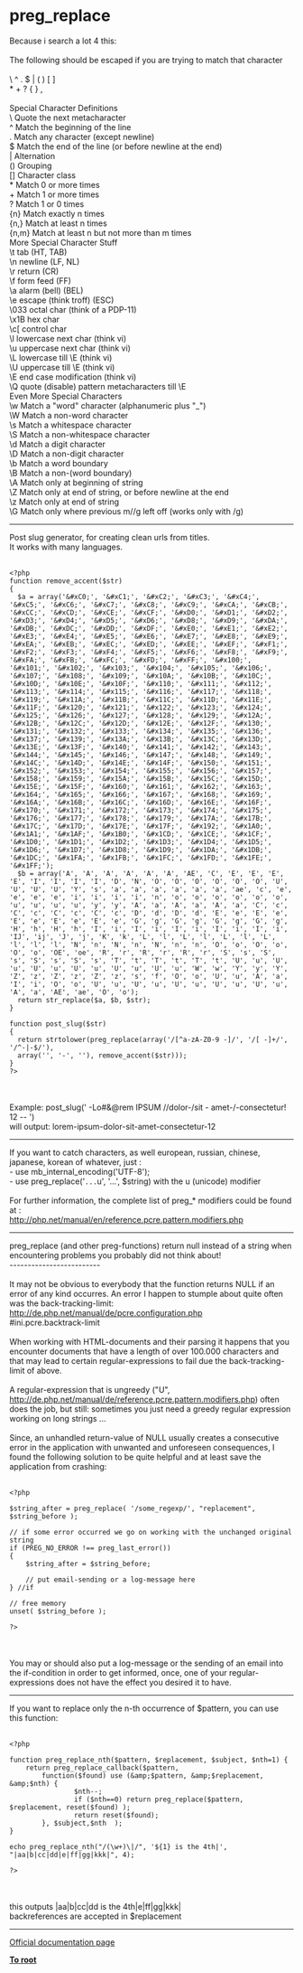 # preg_replace



Because i search a lot 4 this:<br><br>The following should be escaped if you are trying to match that character<br><br>\ ^ . $ | ( ) [ ]<br>* + ? { } ,<br><br>Special Character Definitions<br>\ Quote the next metacharacter<br>^ Match the beginning of the line<br>. Match any character (except newline)<br>$ Match the end of the line (or before newline at the end)<br>| Alternation<br>() Grouping<br>[] Character class<br>* Match 0 or more times<br>+ Match 1 or more times<br>? Match 1 or 0 times<br>{n} Match exactly n times<br>{n,} Match at least n times<br>{n,m} Match at least n but not more than m times<br>More Special Character Stuff<br>\t tab (HT, TAB)<br>\n newline (LF, NL)<br>\r return (CR)<br>\f form feed (FF)<br>\a alarm (bell) (BEL)<br>\e escape (think troff) (ESC)<br>\033 octal char (think of a PDP-11)<br>\x1B hex char<br>\c[ control char<br>\l lowercase next char (think vi)<br>\u uppercase next char (think vi)<br>\L lowercase till \E (think vi)<br>\U uppercase till \E (think vi)<br>\E end case modification (think vi)<br>\Q quote (disable) pattern metacharacters till \E<br>Even More Special Characters<br>\w Match a "word" character (alphanumeric plus "_")<br>\W Match a non-word character<br>\s Match a whitespace character<br>\S Match a non-whitespace character<br>\d Match a digit character<br>\D Match a non-digit character<br>\b Match a word boundary<br>\B Match a non-(word boundary)<br>\A Match only at beginning of string<br>\Z Match only at end of string, or before newline at the end<br>\z Match only at end of string<br>\G Match only where previous m//g left off (works only with /g)  

---

Post slug generator, for creating clean urls from titles.<br>It works with many languages.<br><br>

```
<?php
function remove_accent($str)
{
  $a = array('&#xC0;', '&#xC1;', '&#xC2;', '&#xC3;', '&#xC4;', '&#xC5;', '&#xC6;', '&#xC7;', '&#xC8;', '&#xC9;', '&#xCA;', '&#xCB;', '&#xCC;', '&#xCD;', '&#xCE;', '&#xCF;', '&#xD0;', '&#xD1;', '&#xD2;', '&#xD3;', '&#xD4;', '&#xD5;', '&#xD6;', '&#xD8;', '&#xD9;', '&#xDA;', '&#xDB;', '&#xDC;', '&#xDD;', '&#xDF;', '&#xE0;', '&#xE1;', '&#xE2;', '&#xE3;', '&#xE4;', '&#xE5;', '&#xE6;', '&#xE7;', '&#xE8;', '&#xE9;', '&#xEA;', '&#xEB;', '&#xEC;', '&#xED;', '&#xEE;', '&#xEF;', '&#xF1;', '&#xF2;', '&#xF3;', '&#xF4;', '&#xF5;', '&#xF6;', '&#xF8;', '&#xF9;', '&#xFA;', '&#xFB;', '&#xFC;', '&#xFD;', '&#xFF;', '&#x100;', '&#x101;', '&#x102;', '&#x103;', '&#x104;', '&#x105;', '&#x106;', '&#x107;', '&#x108;', '&#x109;', '&#x10A;', '&#x10B;', '&#x10C;', '&#x10D;', '&#x10E;', '&#x10F;', '&#x110;', '&#x111;', '&#x112;', '&#x113;', '&#x114;', '&#x115;', '&#x116;', '&#x117;', '&#x118;', '&#x119;', '&#x11A;', '&#x11B;', '&#x11C;', '&#x11D;', '&#x11E;', '&#x11F;', '&#x120;', '&#x121;', '&#x122;', '&#x123;', '&#x124;', '&#x125;', '&#x126;', '&#x127;', '&#x128;', '&#x129;', '&#x12A;', '&#x12B;', '&#x12C;', '&#x12D;', '&#x12E;', '&#x12F;', '&#x130;', '&#x131;', '&#x132;', '&#x133;', '&#x134;', '&#x135;', '&#x136;', '&#x137;', '&#x139;', '&#x13A;', '&#x13B;', '&#x13C;', '&#x13D;', '&#x13E;', '&#x13F;', '&#x140;', '&#x141;', '&#x142;', '&#x143;', '&#x144;', '&#x145;', '&#x146;', '&#x147;', '&#x148;', '&#x149;', '&#x14C;', '&#x14D;', '&#x14E;', '&#x14F;', '&#x150;', '&#x151;', '&#x152;', '&#x153;', '&#x154;', '&#x155;', '&#x156;', '&#x157;', '&#x158;', '&#x159;', '&#x15A;', '&#x15B;', '&#x15C;', '&#x15D;', '&#x15E;', '&#x15F;', '&#x160;', '&#x161;', '&#x162;', '&#x163;', '&#x164;', '&#x165;', '&#x166;', '&#x167;', '&#x168;', '&#x169;', '&#x16A;', '&#x16B;', '&#x16C;', '&#x16D;', '&#x16E;', '&#x16F;', '&#x170;', '&#x171;', '&#x172;', '&#x173;', '&#x174;', '&#x175;', '&#x176;', '&#x177;', '&#x178;', '&#x179;', '&#x17A;', '&#x17B;', '&#x17C;', '&#x17D;', '&#x17E;', '&#x17F;', '&#x192;', '&#x1A0;', '&#x1A1;', '&#x1AF;', '&#x1B0;', '&#x1CD;', '&#x1CE;', '&#x1CF;', '&#x1D0;', '&#x1D1;', '&#x1D2;', '&#x1D3;', '&#x1D4;', '&#x1D5;', '&#x1D6;', '&#x1D7;', '&#x1D8;', '&#x1D9;', '&#x1DA;', '&#x1DB;', '&#x1DC;', '&#x1FA;', '&#x1FB;', '&#x1FC;', '&#x1FD;', '&#x1FE;', '&#x1FF;');
  $b = array('A', 'A', 'A', 'A', 'A', 'A', 'AE', 'C', 'E', 'E', 'E', 'E', 'I', 'I', 'I', 'I', 'D', 'N', 'O', 'O', 'O', 'O', 'O', 'O', 'U', 'U', 'U', 'U', 'Y', 's', 'a', 'a', 'a', 'a', 'a', 'a', 'ae', 'c', 'e', 'e', 'e', 'e', 'i', 'i', 'i', 'i', 'n', 'o', 'o', 'o', 'o', 'o', 'o', 'u', 'u', 'u', 'u', 'y', 'y', 'A', 'a', 'A', 'a', 'A', 'a', 'C', 'c', 'C', 'c', 'C', 'c', 'C', 'c', 'D', 'd', 'D', 'd', 'E', 'e', 'E', 'e', 'E', 'e', 'E', 'e', 'E', 'e', 'G', 'g', 'G', 'g', 'G', 'g', 'G', 'g', 'H', 'h', 'H', 'h', 'I', 'i', 'I', 'i', 'I', 'i', 'I', 'i', 'I', 'i', 'IJ', 'ij', 'J', 'j', 'K', 'k', 'L', 'l', 'L', 'l', 'L', 'l', 'L', 'l', 'l', 'l', 'N', 'n', 'N', 'n', 'N', 'n', 'n', 'O', 'o', 'O', 'o', 'O', 'o', 'OE', 'oe', 'R', 'r', 'R', 'r', 'R', 'r', 'S', 's', 'S', 's', 'S', 's', 'S', 's', 'T', 't', 'T', 't', 'T', 't', 'U', 'u', 'U', 'u', 'U', 'u', 'U', 'u', 'U', 'u', 'U', 'u', 'W', 'w', 'Y', 'y', 'Y', 'Z', 'z', 'Z', 'z', 'Z', 'z', 's', 'f', 'O', 'o', 'U', 'u', 'A', 'a', 'I', 'i', 'O', 'o', 'U', 'u', 'U', 'u', 'U', 'u', 'U', 'u', 'U', 'u', 'A', 'a', 'AE', 'ae', 'O', 'o');
  return str_replace($a, $b, $str);
}

function post_slug($str)
{
  return strtolower(preg_replace(array('/[^a-zA-Z0-9 -]/', '/[ -]+/', '/^-|-$/'), 
  array('', '-', ''), remove_accent($str)));
}
?>
```
<br><br>Example: post_slug(&apos; -Lo#&amp;@rem  IPSUM //dolor-/sit - amet-/-consectetur! 12 -- &apos;)<br>will output: lorem-ipsum-dolor-sit-amet-consectetur-12  

---

If you want to catch characters, as well european, russian, chinese, japanese, korean of whatever, just :<br>- use mb_internal_encoding(&apos;UTF-8&apos;);<br>- use preg_replace(&apos;`...`u&apos;, &apos;...&apos;, $string) with the u (unicode) modifier<br><br>For further information, the complete list of preg_* modifiers could be found at :<br>http://php.net/manual/en/reference.pcre.pattern.modifiers.php  

---

preg_replace (and other preg-functions) return null instead of a string when encountering problems you probably did not think about!<br>-------------------------<br><br>It may not be obvious to everybody that the function returns NULL if an error of any kind occurres. An error I happen to stumple about quite often was the back-tracking-limit:<br>http://de.php.net/manual/de/pcre.configuration.php<br>#ini.pcre.backtrack-limit<br><br>When working with HTML-documents and their parsing it happens that you encounter documents that have a length of over 100.000 characters and that may lead to certain regular-expressions to fail due the back-tracking-limit of above.<br><br>A regular-expression that is ungreedy ("U", http://de.php.net/manual/de/reference.pcre.pattern.modifiers.php) often does the job, but still: sometimes you just need a greedy regular expression working on long strings ...<br><br>Since, an unhandled return-value of NULL usually creates a consecutive error in the application with unwanted and unforeseen consequences, I found the following solution to be quite helpful and at least save the application from crashing:<br><br>

```
<?php

$string_after = preg_replace( '/some_regexp/', "replacement", $string_before );

// if some error occurred we go on working with the unchanged original string
if (PREG_NO_ERROR !== preg_last_error())
{
    $string_after = $string_before;
    
    // put email-sending or a log-message here
} //if

// free memory
unset( $string_before );

?>
```
<br><br>You may or should also put a log-message or the sending of an email into the if-condition in order to get informed, once, one of your regular-expressions does not have the effect you desired it to have.  

---

If you want to replace only the n-th occurrence of $pattern, you can use this function:<br><br>

```
<?php

function preg_replace_nth($pattern, $replacement, $subject, $nth=1) {
    return preg_replace_callback($pattern,
        function($found) use (&amp;$pattern, &amp;$replacement, &amp;$nth) {
                $nth--;
                if ($nth==0) return preg_replace($pattern, $replacement, reset($found) );
                return reset($found);
        }, $subject,$nth  );
}

echo preg_replace_nth("/(\w+)\|/", '${1} is the 4th|', "|aa|b|cc|dd|e|ff|gg|kkk|", 4);

?>
```
<br><br>this outputs |aa|b|cc|dd is the 4th|e|ff|gg|kkk| <br>backreferences are accepted in $replacement  

---

[Official documentation page](https://www.php.net/manual/en/function.preg-replace.php)

**[To root](/README.md)**